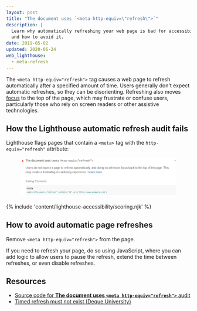```yaml
---
layout: post
title: "The document uses `<meta http-equiv=\"refresh\">`"
description: |
  Learn why automatically refreshing your web page is bad for accessibility
  and how to avoid it.
date: 2019-05-02
updated: 2020-06-24
web_lighthouse:
  - meta-refresh
---
```


The `<meta http-equiv="refresh">` tag causes a web page to refresh automatically
after a specified amount of time.
Users generally don't expect automatic refreshes,
so they can be disorienting.
Refreshing also moves [focus](/keyboard-access/#focus-and-the-tab-order)
to the top of the page,
which may frustrate or confuse users,
particularly those who rely on screen readers or other assistive technologies.

## How the Lighthouse automatic refresh audit fails

Lighthouse flags pages that contain a `<meta>` tag with the `http-equiv="refresh"` attribute:

<figure class="w-figure">
  <img class="w-screenshot" src="meta-refresh.png" alt="Lighthouse audit showing the document uses timed refresh">
</figure>

{% include 'content/lighthouse-accessibility/scoring.njk' %}

## How to avoid automatic page refreshes

Remove `<meta http-equiv="refresh">` from the page.

If you need to refresh your page, do so using JavaScript,
where you can add logic to allow users to pause the refresh,
extend the time between refreshes, or even disable refreshes.

## Resources

- [Source code for **The document uses `<meta http-equiv="refresh">`** audit](https://github.com/GoogleChrome/lighthouse/blob/master/lighthouse-core/audits/accessibility/meta-refresh.js)
- [Timed refresh must not exist (Deque University)](https://dequeuniversity.com/rules/axe/3.3/meta-refresh)
